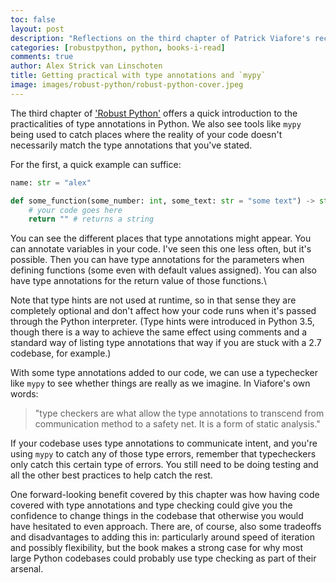 ```yaml
---
toc: false
layout: post
description: "Reflections on the third chapter of Patrick Viafore's recent book, 'Robust Python'. We get some quick practical examples of how to use type annotation and how to use tools like `mypy` to analyse how typed values pass through your code."
categories: [robustpython, python, books-i-read]
comments: true
author: Alex Strick van Linschoten
title: Getting practical with type annotations and `mypy`
image: images/robust-python/robust-python-cover.jpeg
---
```


The third chapter of ['Robust Python'](https://www.amazon.com/Robust-Python-Patrick-Viafore-ebook-dp-B09982C9FX/dp/B09982C9FX/ref=mt_other?_encoding=UTF8&me=&tag=soumet-20&qid=) offers a quick introduction to the practicalities of type annotations in Python. We also see tools like `mypy` being used to catch places where the reality of your code doesn't necessarily match the type annotations that you've stated.

For the first, a quick example can suffice:

```python
name: str = "alex"

def some_function(some_number: int, some_text: str = "some text") -> str:
	# your code goes here
	return "" # returns a string
```

You can see the different places that type annotations might appear. You can annotate variables in your code. I've seen this one less often, but it's possible. Then you can have type annotations for the parameters when defining functions (some even with default values assigned). You can also have type annotations for the return value of those functions.\

Note that type hints are not used at runtime, so in that sense they are completely optional and don't affect how your code runs when it's passed through the Python interpreter. (Type hints were introduced in Python 3.5, though there is a way to achieve the same effect using comments and a standard way of listing type annotations that way if you are stuck with a 2.7 codebase, for example.)

With some type annotations added to our code, we can use a typechecker like `mypy` to see whether things are really as we imagine. In Viafore's own words:

> "type checkers are what allow the type annotations to transcend from communication method to a safety net. It is a form of static analysis."

If your codebase uses type annotations to communicate intent, and you're using `mypy` to catch any of those type errors, remember that typecheckers only catch this certain type of errors. You still need to be doing testing and all the other best practices to help catch the rest.

One forward-looking benefit covered by this chapter was how having code covered with type annotations and type checking could give you the confidence to change things in the codebase that otherwise you would have hesitated to even approach. There  are, of course, also some tradeoffs and disadvantages to adding this in: particularly around speed of iteration and possibly flexibility, but the book makes a strong case for why most large Python codebases could probably use type checking as part of their arsenal.